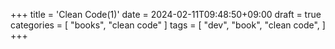 +++
title = 'Clean Code(1)'
date = 2024-02-11T09:48:50+09:00
draft = true
categories = [
  "books",
  "clean code"
]
tags = [
  "dev",
  "book",
  "clean code",
]
+++
